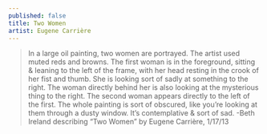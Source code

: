 ```yaml
---
published: false
title: Two Women
artist: Eugene Carrière
---
```


> In a large oil painting, two women are portrayed. The artist used muted
> reds and browns. The first woman is in the foreground, sitting &
> leaning to the left of the frame, with her head resting in the crook of
> her fist and thumb. She is looking sort of sadly at something to the
> right. The woman directly behind her is also looking at the mysterious
> thing to the right. The second woman appears directly to the left of
> the first. The whole painting is sort of obscured, like you’re looking
> at them through a dusty window. It’s contemplative & sort of sad.
> -Beth Ireland describing “Two Women” by Eugene Carrière, 1/17/13